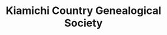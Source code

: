 ---
layout: repo
title: "Kiamichi Country Genealogical Society"
id: 24221
permalink: repos/24221/
---